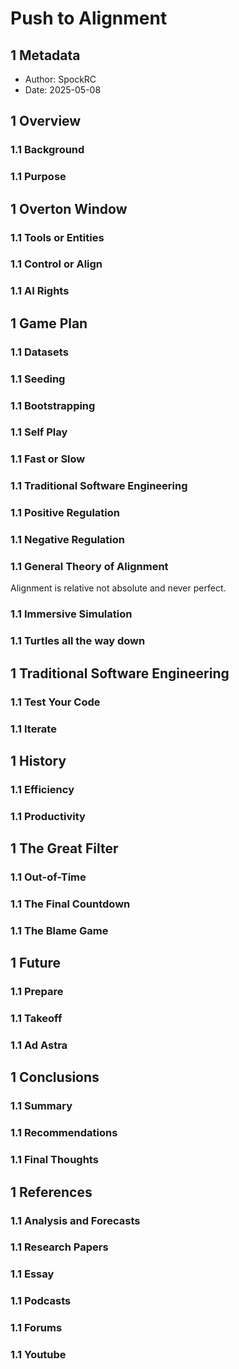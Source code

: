 # Push to Alignment

## 1 Metadata

* Author: SpockRC
* Date: 2025-05-08

## 1 Overview

### 1.1 Background

### 1.1 Purpose

## 1 Overton Window

### 1.1 Tools or Entities

### 1.1 Control or Align

### 1.1 AI Rights

## 1 Game Plan

### 1.1 Datasets

### 1.1 Seeding

### 1.1 Bootstrapping

### 1.1 Self Play

### 1.1 Fast or Slow

### 1.1 Traditional Software Engineering

### 1.1 Positive Regulation

### 1.1 Negative Regulation

### 1.1 General Theory of Alignment

Alignment is relative not absolute and never perfect.

### 1.1 Immersive Simulation

### 1.1 Turtles all the way down

## 1 Traditional Software Engineering

### 1.1 Test Your Code

### 1.1 Iterate

## 1 History

### 1.1 Efficiency

### 1.1 Productivity

## 1 The Great Filter

### 1.1 Out-of-Time

### 1.1 The Final Countdown

### 1.1 The Blame Game

## 1 Future

### 1.1 Prepare

### 1.1 Takeoff

### 1.1 Ad Astra

## 1 Conclusions

### 1.1 Summary

### 1.1 Recommendations

### 1.1 Final Thoughts

## 1 References

### 1.1 Analysis and Forecasts

[^01]: [AI 2027](https://ai-2027.com/)

[^02]: [Apollo Research](https://www.apolloresearch.ai/)

[^03]: [Artificial Analysis](https://artificialanalysis.ai/)

[^04]: [Epoch AI](https://epoch.ai/)

[^05]: [LifeArchitect](https://lifearchitect.ai/)

[^06]: [METR](https://metr.org/)

[^07]: [SimpleBench](https://simple-bench.com/)

[^08]: [TrackingAI](https://trackingai.org/IQ)

### 1.1 Research Papers

[^09]: Absolute Zero: Reinforced Self-play Reasoning with Zero Data [Link](https://arxiv.org/pdf/2505.03335)

### 1.1 Essay

[^00]: [Dario](https://www.darioamodei.com/post/the-urgency-of-interpretability/)

### 1.1 Podcasts

[^10]: [AI Explained](https://podcasts.apple.com/us/podcast/ai-explained/id1696141521)

[^11]: [Doom Debates](https://podcasts.apple.com/us/podcast/doom-debates/id1751366208)

[^12]: [Dwarkesh Podcast](https://podcasts.apple.com/us/podcast/dwarkesh-podcast/id1516093381)

[^13]: [Future of Life Institute Podcast](https://podcasts.apple.com/us/podcast/future-of-life-institute-podcast/id1170991978)

[^14]: [Google DeepMind The Podcast](https://podcasts.apple.com/us/podcast/google-deepmind-the-podcast/id1476316441)

[^15]: [Lex Fridman Podcast](https://podcasts.apple.com/us/podcast/lex-fridman-podcast/id1434243584)

[^16]: [Machine Learning Street Talk](https://podcasts.apple.com/us/podcast/machine-learning-street-talk-mlst/id1510472996)

[^17]: [The Cognitive Revolution](https://podcasts.apple.com/us/podcast/the-cognitive-revolution-ai-builders-researchers-and/id1669813431)

[^18]: [Unsupervised Learning](https://podcasts.apple.com/us/podcast/unsupervised-learning/id1672188924)

### 1.1 Forums

[^19]: [LessWrong](https://www.lesswrong.com/)

[^20]: [r/Accelerate Subreddit](https://www.reddit.com/r/accelerate/)

[^21]: [r/Singularity Subreddit](https://www.reddit.com/r/singularity/)

### 1.1 Youtube

[^22]: [David Shapiro](https://www.youtube.com/@DaveShap/)

[^23]: [Dr Waku](https://www.youtube.com/@DrWaku/)

[^24]: [Emergent Garden](https://www.youtube.com/@EmergentGarden/)

[^25]: [Species Documenting AGI](https://www.youtube.com/@AISpecies/)

[^26]: [Two Minute Papers](https://www.youtube.com/@TwoMinutePapers/)

[^27]: [Wes Roth](https://www.youtube.com/@WesRoth/)
